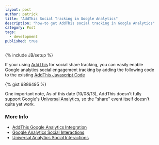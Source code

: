 ```yaml
---
layout: post
author: patrick
title: "AddThis Social Tracking in Google Analytics"
description: "how-to get AddThis social tracking in Google Analytics"
category: Post
tags: 
  - development
published: true
---
```

{% include JB/setup %}

If your using [AddThis](http://addthis.com) for social share tracking, you can easily enable Google analytics social engagement tracking by adding the following code to the existing [AddThis Javascript Code](http://support.addthis.com/customer/portal/articles/381263-addthis-sharing-button-api#.UlQmXWRAQiU)

{% gist 6886495 %}

One important note, As of this date (10/08/13), AddThis doesn't fully support [Google's Universal Analytics](https://support.google.com/analytics/answer/2790010?hl=en), so the "share" event itself doesn't quite yet work.

### More Info
* [AddThis Google Analytics Integration](http://support.addthis.com/customer/portal/articles/381260-google-analytics-integration#social)
* [Google Analytics Social Interactions](https://developers.google.com/analytics/devguides/collection/gajs/gaTrackingSocial)
* [Universal Analytics Social Interactions](https://developers.google.com/analytics/devguides/collection/analyticsjs/social-interactions)

